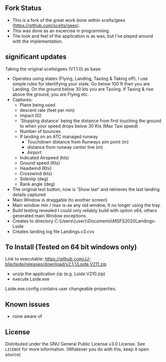 

## Fork Status
- This is a fork of the great work done within scelts/gees (https://github.com/scelts/gees).
- This was done as an excercise in programming. 
- The look and feel of the application is as was, but I've played around with the implementation.

## significant updates

Taking the original scelts\gees (V1.1.0) as base:
* Operates using states (Flying, Landing, Taxiing & Taking off). I use simple rules for identifying your state. Go below 100 ft then you are Landing. On the ground below 30 kts you are Taxiing. If Taxing & rise above the ground, you are Flying etc. 
* Captures:
  - Plane being used
  - descent rate (feet per min)
  - impact (G)
  - 'Stopping distance' being the distance from first touching the ground to when your speed drops below 30 Kts (Max Taxi speed)
  - Number of bounces
  - If landing on an ATC managed runway
    * Touchdown distance from Runways aim point (m)
    * distance from runway center line (m)
    * Airport
  - Indicated Airspeed (kts)
  - Ground speed (Kts)
  - Headwind (Kts)
  - Crosswind (kts)
  - Sideslip (deg)
  - Bank angle (deg)
* The original test button, now is 'Show last' and retrieves the last landing details captured
* Main Window is draggable (to another screen)
* Main window min / max is-as any std window, It no longer using the tray.
* Build testing revealed I could only reliably build with option x64, others generated main Window exceptions.
* Creates to directory C:\Users\\{user}\Documents\MSFS2020Landings-Lside
* Creates landing log file Landings.v3.cvs

## To Install (Tested on 64 bit windows only)

Link to executable:  https://github.com/JJ-blip/lside/releases/download/v2.1.1/Lside.V211.zip

* unzip the application zip (e.g. Lside.V210.zip)
* execute Lside.exe

Lside.exe.config contains user changeable properties. 

## Known issues
* none aware of

## License
Distributed under the GNU General Public License v3.0 License. See `LICENSE` for more information. (Whatever you do with this, keep it open source)
